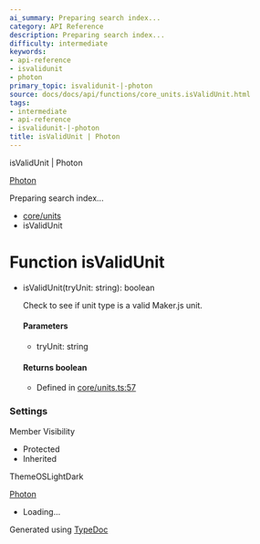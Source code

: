 ```yaml
---
ai_summary: Preparing search index...
category: API Reference
description: Preparing search index...
difficulty: intermediate
keywords:
- api-reference
- isvalidunit
- photon
primary_topic: isvalidunit-|-photon
source: docs/docs/api/functions/core_units.isValidUnit.html
tags:
- intermediate
- api-reference
- isvalidunit-|-photon
title: isValidUnit | Photon
---
```

isValidUnit | Photon

[Photon](../index.md)




Preparing search index...

* [core/units](../modules/core_units.md)
* isValidUnit

# Function isValidUnit

* isValidUnit(tryUnit: string): boolean

  Check to see if unit type is a valid Maker.js unit.

  #### Parameters

  + tryUnit: string

  #### Returns boolean

  + Defined in [core/units.ts:57](https://github.com/mwhite454/photon/blob/main/packages/photon/src/core/units.ts#L57)

### Settings

Member Visibility

* Protected
* Inherited

ThemeOSLightDark

[Photon](../index.md)

* Loading...

Generated using [TypeDoc](https://typedoc.org/)
